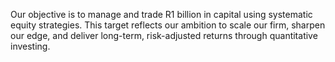 Our objective is to manage and trade R1 billion in capital using systematic equity strategies. This target reflects our ambition to scale our firm, sharpen our edge, and deliver long-term, risk-adjusted returns through quantitative investing.

